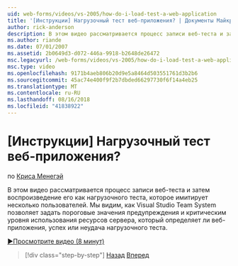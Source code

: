 ```yaml
---
uid: web-forms/videos/vs-2005/how-do-i-load-test-a-web-application
title: '[Инструкции] Нагрузочный тест веб-приложения? | Документы Майкрософт'
author: rick-anderson
description: В этом видео рассматривается процесс записи веб-теста и затем воспроизведение его как нагрузочного теста, которое имитирует несколько пользователей. Мы видим, как Visual Studio...
ms.author: riande
ms.date: 07/01/2007
ms.assetid: 2b0649d3-d072-446a-9918-b2648de26472
msc.legacyurl: /web-forms/videos/vs-2005/how-do-i-load-test-a-web-application
msc.type: video
ms.openlocfilehash: 9171b4aeb806b20d9e5a8464d503551761d3b2b6
ms.sourcegitcommit: 45ac74e400f9f2b7dbded66297730f6f14a4eb25
ms.translationtype: MT
ms.contentlocale: ru-RU
ms.lasthandoff: 08/16/2018
ms.locfileid: "41838922"
---
```

<a name="how-do-i-load-test-a-web-application"></a>[Инструкции] Нагрузочный тест веб-приложения?
====================
по [Криса Менегэй](https://twitter.com/CMenegay)

В этом видео рассматривается процесс записи веб-теста и затем воспроизведение его как нагрузочного теста, которое имитирует несколько пользователей. Мы видим, как Visual Studio Team System позволяет задать пороговые значения предупреждения и критическим уровня использования ресурсов сервера, который определяет ли веб-приложения, успех или неудача нагрузочного теста.

[&#9654;Просмотрите видео (8 минут)](https://channel9.msdn.com/Blogs/ASP-NET-Site-Videos/how-do-i-load-test-a-web-application)

> [!div class="step-by-step"]
> [Назад](how-do-i-practice-test-driven-development.md)
> [Вперед](how-do-i-tune-web-application-performance-with-profiling.md)
